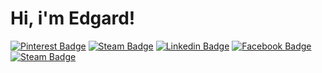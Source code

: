# Hi, i'm Edgard!

[![Pinterest Badge](https://img.shields.io/badge/-Pinterest-e60023?style=flat-square&logo=Pinterest&logoColor=white&link=https://br.pinterest.com/edhufelande/)](https://br.pinterest.com/edhufelande/)
[![Steam Badge](https://img.shields.io/badge/-Stackshare-008ff9?style=flat-square&labelColor=008ff9&logo=stackshare&logoColor=white&link=https://stackshare.io/edhufelande)](https://stackshare.io/edhufelande)
[![Linkedin Badge](https://img.shields.io/badge/-LinkedIn-blue?style=flat-square&logo=Linkedin&logoColor=white&link=https://www.linkedin.com/in/edgardh/)](https://www.linkedin.com/in/edgardh/)
[![Facebook Badge](https://img.shields.io/badge/-Facebook-4267B2?style=flat-square&labelColor=4267B2&logo=facebook&logoColor=white&link=https://www.facebook.com/edhufelande)](https://www.facebook.com/edhufelande)
[![Steam Badge](https://img.shields.io/badge/-Steam-171a21?style=flat-square&labelColor=171a21&logo=steam&logoColor=white&link=https://steamcommunity.com/id/irmao-do-jorel/)](https://steamcommunity.com/id/irmao-do-jorel/)




<!--
**edhufelande/edhufelande** is a ✨ _special_ ✨ repository because its `README.md` (this file) appears on your GitHub profile.

Here are some ideas to get you started:

- 🔭 I’m currently working on ...
- 🌱 I’m currently learning ...
- 👯 I’m looking to collaborate on ...
- 🤔 I’m looking for help with ...
- 💬 Ask me about ...
- 📫 How to reach me: ...
- 😄 Pronouns: ...
- ⚡ Fun fact: ...
-->
